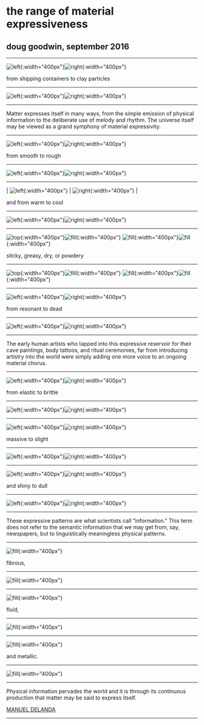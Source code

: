 
# the range of material expressiveness
## doug goodwin, september 2016

---

![left](imgs/Shipping_containers_at_Clyde.jpg){:width="400px"}![right](imgs/Kaolin%20particle.jpg){:width="400px"}

from shipping containers to clay particles

---

![left](imgs/Shipping_containers_at_Clyde.jpg){:width="400px"}![right](imgs/Kaolin%20particle.jpg){:width="400px"}

---

Matter expresses itself in many ways, from the simple emission of physical information to the deliberate use of melody and rhythm. The universe itself may be viewed as a grand symphony of material expressivity.


---


![left](imgs/stones-1594837_1280.jpg){:width="400px"}![right](imgs/rough-texture.jpg){:width="400px"}

from smooth to rough

---

![left](imgs/stones-1594837_1280.jpg){:width="400px"}![right](imgs/rough-texture.jpg){:width="400px"}

---

| ![left](imgs/Canadian_warmth_jpg_2_592×3_888_pixels.png){:width="400px"} | ![right](imgs/Drinking_can_ring-pull_tab.jpg){:width="400px"} |

and from warm to cool

---

![left](imgs/Canadian_warmth_jpg_2_592×3_888_pixels.png){:width="400px"}![right](imgs/Drinking_can_ring-pull_tab.jpg){:width="400px"}

---

![top](imgs/geckofoot.png){:width="400px"}![fill](imgs/greasy.png){:width="400px"}
![fill](imgs/drylawn.png){:width="400px"}![fill](imgs/powderyleaf.png){:width="400px"}

sticky, greasy, dry, or powdery

---

![top](imgs/geckofoot.png){:width="400px"}![fill](imgs/greasy.png){:width="400px"}
![fill](imgs/drylawn.png){:width="400px"}![fill](imgs/powderyleaf.png){:width="400px"}

---

![left](imgs/singing-bowl.jpg){:width="400px"}![right](imgs/anechoicchamber.png){:width="400px"}

from resonant to dead

---


![left](imgs/singing-bowl.jpg){:width="400px"}![right](imgs/anechoicchamber.png){:width="400px"}

---

The early human artists who tapped into this expressive reservoir for their cave paintings, body tattoos, and ritual ceremonies, far from introducing artistry into the world were simply adding one more voice to an ongoing material chorus.

---

![left](imgs/elacticbands.png){:width="400px"}![right](imgs/shatteredglass.jpg){:width="400px"}

from elastic to brittle

---

![left](imgs/elacticbands.png){:width="400px"}![right](imgs/shatteredglass.jpg){:width="400px"}

---

![left](imgs/massiveboulder.png){:width="400px"}![right](imgs/slightfeather.jpg){:width="400px"}

massive to slight

---

![left](imgs/massiveboulder.png){:width="400px"}![right](imgs/slightfeather.jpg){:width="400px"}

---

![left](imgs/shinymatador.png){:width="400px"}![right](imgs/dullcoal.png){:width="400px"}

and shiny to dull

---


![left](imgs/shinymatador.png){:width="400px"}![right](imgs/dullcoal.png){:width="400px"}


---

These expressive patterns are what scientists call “information.” This term does not refer to the semantic information that we may get from, say, newspapers, but to linguistically meaningless physical patterns.

---

![fill](imgs/Natural_Cotton_Scrim_Fabric___onlinefabricstore_net.png){:width="400px"}

fibrous,

---

![fill](imgs/Natural_Cotton_Scrim_Fabric___onlinefabricstore_net.png){:width="400px"}

---

![fill](imgs/fluidcolor.jpg){:width="400px"}

fluid,

---

![fill](imgs/fluidcolor.jpg){:width="400px"}

---

![fill](imgs/metallicplate.jpg){:width="400px"}

and metallic.

---

![fill](imgs/metallicplate.jpg){:width="400px"}

---

Physical information pervades the world and it is through its continuous production that matter may be said to express itself.

[MANUEL DELANDA](https://lebbeuswoods.wordpress.com/2009/01/05/manuel-delanda-matters-4/)

---
